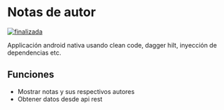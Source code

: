 # Notas de autor
[![finalizada](https://img.shields.io/badge/Finalizada-blue?style=flat)](https://github.com/deriannavy)

Applicación android nativa usando clean code, dagger hilt, inyección de dependencias etc.

## Funciones

- Mostrar notas y sus respectivos autores
- Obtener datos desde api rest

